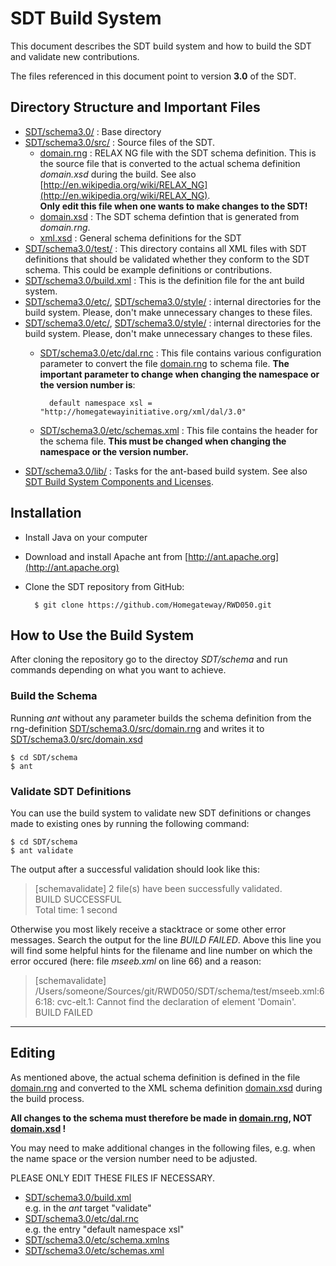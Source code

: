 # SDT Build System
This document describes the SDT build system and how to build the SDT and validate new contributions.

The files referenced in this document point to version **3.0** of the SDT.

## Directory Structure and Important Files
- [SDT/schema3.0/](../..) : Base directory
- [SDT/schema3.0/src/](../src/) : Source files of the SDT.
	- [domain.rng](../src/domain.rng) : RELAX NG file with the SDT schema definition. This is the source file that is converted to the actual schema definition *domain.xsd* during the build. See also [http://en.wikipedia.org/wiki/RELAX_NG](http://en.wikipedia.org/wiki/RELAX_NG).  
	**Only edit this file when one wants to make changes to the SDT!**
	- [domain.xsd](../src/domain.xsd) : The SDT schema defintion that is generated from *domain.rng*.
	- [xml.xsd](../src/xml.xsd) : General schema definitions for the SDT
- [SDT/schema3.0/test/](../test/) : This directory contains all XML files with SDT definitions that should be validated whether they conform to the SDT schema. This could be example definitions or contributions.
- [SDT/schema3.0/build.xml](../build.xml) : This is the definition file for the ant build system.
- [SDT/schema3.0/etc/](../etc/), [SDT/schema3.0/style/](../style/) : internal directories for the build system. Please, don't make unnecessary changes to these files.
- [SDT/schema3.0/etc/](../etc), [SDT/schema3.0/style/](../style/) : internal directories for the build system. Please, don't make unnecessary changes to these files.
	- [SDT/schema3.0/etc/dal.rnc](../etc/dal.rnc) : This file contains various configuration parameter to convert the file [domain.rng](../src/domain.rng) to schema file. **The important parameter to change when changing the namespace or the version number is**:

			default namespace xsl = "http://homegatewayinitiative.org/xml/dal/3.0"

	- [SDT/schema3.0/etc/schemas.xml](../etc/schemas.xml) : This file contains the header for the schema file. **This must be changed when changing the namespace or the version number.**
- [SDT/schema3.0/lib/](../lib/) : Tasks for the ant-based build system. See also [SDT Build System Components and Licenses](SDT%20Build%20System%20Components%20and%20Licenses.md).

## Installation
- Install Java on your computer
- Download and install Apache ant from [http://ant.apache.org](http://ant.apache.org)
- Clone the SDT repository from GitHub:

		$ git clone https://github.com/Homegateway/RWD050.git
	
## How to Use the Build System
After cloning the repository go to the directoy *SDT/schema* and run commands depending on what you want to achieve.

### Build the Schema
Running *ant* without any parameter builds the schema definition from the rng-definition [SDT/schema3.0/src/domain.rng](../src/domain.rng) and writes it to [SDT/schema3.0/src/domain.xsd](../src/domain.xsd)

	$ cd SDT/schema
	$ ant

### Validate SDT Definitions
You can use the build system to validate new SDT definitions or changes made to existing ones by running the following command:

	$ cd SDT/schema
	$ ant validate

The output after a successful validation should look like this:

>[schemavalidate] 2 file(s) have been successfully validated.  
>BUILD SUCCESSFUL  
>Total time: 1 second

Otherwise you most likely receive a stacktrace or some other error messages. Search the output for the line *BUILD FAILED*. Above this line you will find some helpful hints for the filename and line number on which the error occured (here: file *mseeb.xml* on line 66) and a reason:	

>[schemavalidate] /Users/someone/Sources/git/RWD050/SDT/schema/test/mseeb.xml:66:18: cvc-elt.1: Cannot find the declaration of element 'Domain'.    
>BUILD FAILED

---

##  Editing
As mentioned above, the actual schema definition is defined in the file [domain.rng](../src/domain.rng) and converted to the XML schema definition [domain.xsd](../src/domain.xsd) during the build process. 

**All changes to the schema must therefore be made in [domain.rng](../src/domain.rng), NOT [domain.xsd](../src/domain.xsd) !**

You may need to make additional changes in the following files, e.g. when the name space or the version number need to be adjusted.

PLEASE ONLY EDIT THESE FILES IF NECESSARY. 

- [SDT/schema3.0/build.xml](../build.xml)  
e.g. in the *ant* target "validate"
- [SDT/schema3.0/etc/dal.rnc](../etc/dal.rnc)  
e.g. the entry "default namespace xsl"
- [SDT/schema3.0/etc/schema.xmlns](../etc/schema.xmlns)
- [SDT/schema3.0/etc/schemas.xml](../etc/schemas.xml)
